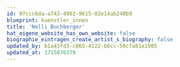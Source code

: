 ```yaml
---
id: 07ccc6da-a743-4962-9615-02e14ab240b9
blueprint: kuenstler_innen
title: 'Nelli Buchberger'
hat_eigene_website_has_own_website: false
biographie_eintragen_create_artist_s_biography: false
updated_by: b1a43fd3-c865-4122-b6cc-50cfa81a1985
updated_at: 1715076379
---
```

